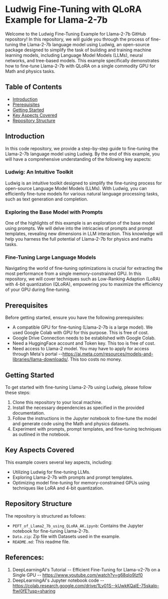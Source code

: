 # Ludwig Fine-Tuning with QLoRA Example for Llama-2-7b

Welcome to the Ludwig Fine-Tuning Example for Llama-2-7b GitHub repository! In this repository, we will guide you through the process of fine-tuning the Llama-2-7b language model using Ludwig, an open-source package designed to simplify the task of building and training machine learning models, including Language Model Models (LLMs), neural networks, and tree-based models. This example specifically demonstrates how to fine-tune Llama-2-7b with QLoRA on a single commodity GPU for Math and physics tasks.

## Table of Contents

- [Introduction](#introduction)
- [Prerequisites](#prerequisites)
- [Getting Started](#getting-started)
- [Key Aspects Covered](#key-aspects-covered)
- [Repository Structure](#repository-structure)

## Introduction

In this code repository, we provide a step-by-step guide to fine-tuning the Llama-2-7b language model using Ludwig. By the end of this example, you will have a comprehensive understanding of the following key aspects:

### Ludwig: An Intuitive Toolkit

Ludwig is an intuitive toolkit designed to simplify the fine-tuning process for open-source Language Model Models (LLMs). With Ludwig, you can efficiently fine-tune models for various natural language processing tasks, such as text generation and completion.

### Exploring the Base Model with Prompts

One of the highlights of this example is an exploration of the base model using prompts. We will delve into the intricacies of prompts and prompt templates, revealing new dimensions in LLM interaction. This knowledge will help you harness the full potential of Llama-2-7b for physics and maths tasks.

### Fine-Tuning Large Language Models

Navigating the world of fine-tuning optimizations is crucial for extracting the most performance from a single memory-constrained GPU. In this repository, we will cover techniques such as Low-Ranking Adaption (LoRA) with 4-bit quantization (QLoRA), empowering you to maximize the efficiency of your GPU during fine-tuning.

## Prerequisites

Before getting started, ensure you have the following prerequisites:

- A compatible GPU for fine-tuning (Llama-2-7b is a large model). We used Google Colab with GPU for this purpose. This is free of cost.
- Google Drive Connection needs to be established with Google Colab.
- Need a HuggingFace account and Token key. This too is free of cost.
- Need access to Llama-2 model. You may have to apply for access through Meta's portal --https://ai.meta.com/resources/models-and-libraries/llama-downloads/. This too costs no money.

## Getting Started

To get started with fine-tuning Llama-2-7b using Ludwig, please follow these steps:

1. Clone this repository to your local machine.
2. Install the necessary dependencies as specified in the provided documentation.
3. Follow the instructions in the Jupyter notebook to fine-tune the model and generate code using the Math and physics datasets.
4. Experiment with prompts, prompt templates, and fine-tuning techniques as outlined in the notebook.

## Key Aspects Covered

This example covers several key aspects, including:

- Utilizing Ludwig for fine-tuning LLMs.
- Exploring Llama-2-7b with prompts and prompt templates.
- Optimizing model fine-tuning for memory-constrained GPUs using techniques like LoRA and 4-bit quantization.

## Repository Structure

The repository is structured as follows:

- `PEFT_of_Llama2_7b_using_QLoRA_AK.ipynb`: Contains the Jupyter notebook for fine-tuning Llama-2-7b.
- `Data.zip`: Zip file with Datasets used in the example.
- `README.md`: This readme file.

## References:
1. DeepLearningAI's Tutorial -- Efficient Fine-Tuning for Llama-v2-7b on a Single GPU -- https://www.youtube.com/watch?v=g68qlo9Izf0
2. DeepLearningAI's Jupyter notebook code -- https://colab.research.google.com/drive/1Ly01S--kUwkKQalE-75skalp-ftwl0fE?usp=sharing
